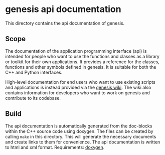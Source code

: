 genesis api documentation
=========================

This directory contains the api documentation of genesis.

Scope
-----

The documentation of the application programming interface (api) is intended for people who want to
use the functions and classes as a library or toolkit for their own applications.
It provides a reference for the classes, functions and other symbols defined in genesis.
It is suitable for both the C++ and Python interfaces.

High-level documentation for end users who want to use existing scripts and applications is instead
provided via the [genesis wiki](https://github.com/lczech/genesis/wiki).
The wiki also contains information for developers who want to work on genesis and contribute to its
codebase.

Build
-----

The api documentation is automatically generated from the doc-blocks within the C++ source code
using doxygen. The files can be created by calling `make` in this directory. This will
generate the necessary documents and create links to them for convenience.
The api documentation is written to html and xml format.
Requirements: [doxygen](http://www.doxygen.org/).
